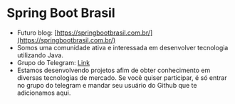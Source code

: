 # Spring Boot Brasil
- Futuro blog: [https://springbootbrasil.com.br/](https://springbootbrasil.com.br/)
- Somos uma comunidade ativa e interessada em desenvolver tecnologia utilizando Java.
- Grupo do Telegram: [Link](https://t.me/springbootbrasil)
- Estamos desenvolvendo projetos afim de obter conhecimento em diversas tecnologias de mercado. Se você quiser participar, é só entrar no grupo do telegram e mandar seu usuário do Github que te adicionamos aqui.
